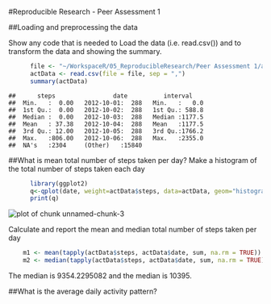 #Reproducible Research - Peer Assessment 1

##Loading and preprocessing the data

Show any code that is needed to Load the data (i.e. read.csv()) and to transform the data and showing the summary.





```r
      file <- "~/WorkspaceR/05_ReproducibleResearch/Peer Assessment 1/activity.csv"
      actData <- read.csv(file = file, sep = ",")
      summary(actData)
```

```
##      steps                date          interval     
##  Min.   :  0.00   2012-10-01:  288   Min.   :   0.0  
##  1st Qu.:  0.00   2012-10-02:  288   1st Qu.: 588.8  
##  Median :  0.00   2012-10-03:  288   Median :1177.5  
##  Mean   : 37.38   2012-10-04:  288   Mean   :1177.5  
##  3rd Qu.: 12.00   2012-10-05:  288   3rd Qu.:1766.2  
##  Max.   :806.00   2012-10-06:  288   Max.   :2355.0  
##  NA's   :2304     (Other)   :15840
```
##What is mean total number of steps taken per day?
Make a histogram of the total number of steps taken each day

```r
      library(ggplot2)
      q<-qplot(date, weight=actData$steps, data=actData, geom="histogram")
      print(q)
```

![plot of chunk unnamed-chunk-3](figure/unnamed-chunk-3-1.png) 

Calculate and report the mean and median total number of steps taken per day

```r
    m1 <- mean(tapply(actData$steps, actData$date, sum, na.rm = TRUE))
    m2 <- median(tapply(actData$steps, actData$date, sum, na.rm = TRUE))
```

The median is 9354.2295082 and the median is 10395.

##What is the average daily activity pattern?
